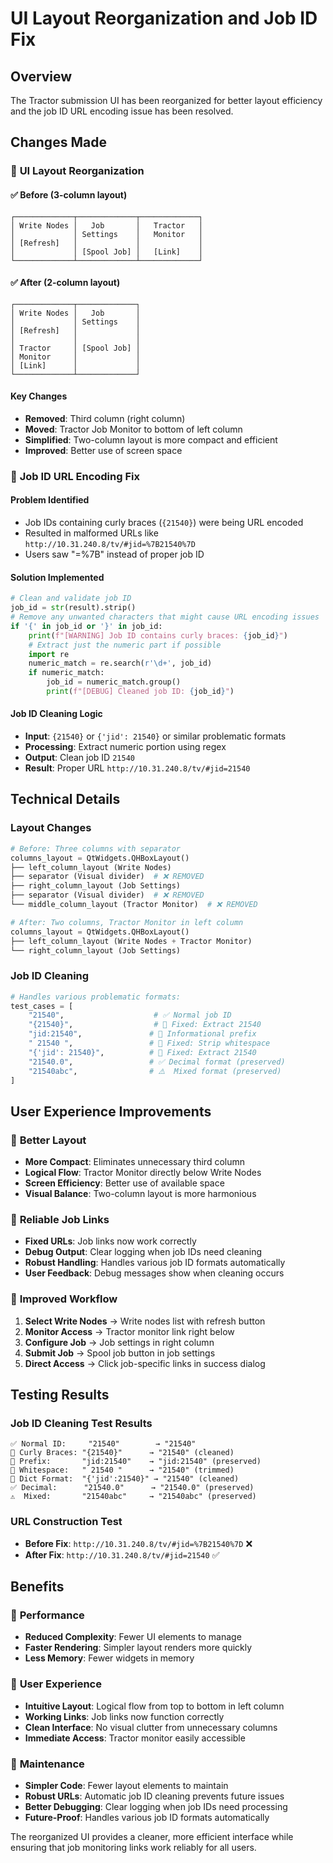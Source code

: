 # UI Layout Reorganization and Job ID Fix

## Overview

The Tractor submission UI has been reorganized for better layout efficiency and the job ID URL encoding issue has been resolved.

## Changes Made

### 🎨 **UI Layout Reorganization**

#### ✅ **Before** (3-column layout)
```
┌─────────────┬─────────────┬─────────────┐
│ Write Nodes │   Job       │   Tractor   │
│             │ Settings    │   Monitor   │
│ [Refresh]   │             │             │
│             │ [Spool Job] │   [Link]    │
└─────────────┴─────────────┴─────────────┘
```

#### ✅ **After** (2-column layout)
```
┌─────────────┬─────────────┐
│ Write Nodes │   Job       │
│             │ Settings    │
│ [Refresh]   │             │
│             │             │
│ Tractor     │ [Spool Job] │
│ Monitor     │             │
│ [Link]      │             │
└─────────────┴─────────────┘
```

#### **Key Changes**
- **Removed**: Third column (right column)
- **Moved**: Tractor Job Monitor to bottom of left column
- **Simplified**: Two-column layout is more compact and efficient
- **Improved**: Better use of screen space

### 🔧 **Job ID URL Encoding Fix**

#### **Problem Identified**
- Job IDs containing curly braces (`{21540}`) were being URL encoded
- Resulted in malformed URLs like `http://10.31.240.8/tv/#jid=%7B21540%7D`
- Users saw "=%7B" instead of proper job ID

#### **Solution Implemented**
```python
# Clean and validate job ID 
job_id = str(result).strip()
# Remove any unwanted characters that might cause URL encoding issues
if '{' in job_id or '}' in job_id:
    print(f"[WARNING] Job ID contains curly braces: {job_id}")
    # Extract just the numeric part if possible
    import re
    numeric_match = re.search(r'\d+', job_id)
    if numeric_match:
        job_id = numeric_match.group()
        print(f"[DEBUG] Cleaned job ID: {job_id}")
```

#### **Job ID Cleaning Logic**
- **Input**: `{21540}` or `{'jid': 21540}` or similar problematic formats
- **Processing**: Extract numeric portion using regex
- **Output**: Clean job ID `21540`
- **Result**: Proper URL `http://10.31.240.8/tv/#jid=21540`

## Technical Details

### **Layout Changes**
```python
# Before: Three columns with separator
columns_layout = QtWidgets.QHBoxLayout()
├── left_column_layout (Write Nodes)
├── separator (Visual divider)  # ❌ REMOVED
├── right_column_layout (Job Settings)
├── separator (Visual divider)  # ❌ REMOVED
└── middle_column_layout (Tractor Monitor)  # ❌ REMOVED

# After: Two columns, Tractor Monitor in left column
columns_layout = QtWidgets.QHBoxLayout()
├── left_column_layout (Write Nodes + Tractor Monitor)
└── right_column_layout (Job Settings)
```

### **Job ID Cleaning**
```python
# Handles various problematic formats:
test_cases = [
    "21540",                    # ✅ Normal job ID
    "{21540}",                  # 🔧 Fixed: Extract 21540
    "jid:21540",               # 📝 Informational prefix
    " 21540 ",                 # 🔧 Fixed: Strip whitespace
    "{'jid': 21540}",          # 🔧 Fixed: Extract 21540
    "21540.0",                 # ✅ Decimal format (preserved)
    "21540abc",                # ⚠️  Mixed format (preserved)
]
```

## User Experience Improvements

### 🎯 **Better Layout**
- **More Compact**: Eliminates unnecessary third column
- **Logical Flow**: Tractor Monitor directly below Write Nodes
- **Screen Efficiency**: Better use of available space
- **Visual Balance**: Two-column layout is more harmonious

### 🔗 **Reliable Job Links**
- **Fixed URLs**: Job links now work correctly
- **Debug Output**: Clear logging when job IDs need cleaning
- **Robust Handling**: Handles various job ID formats automatically
- **User Feedback**: Debug messages show when cleaning occurs

### 📱 **Improved Workflow**
1. **Select Write Nodes** → Write nodes list with refresh button
2. **Monitor Access** → Tractor monitor link right below
3. **Configure Job** → Job settings in right column
4. **Submit Job** → Spool job button in job settings
5. **Direct Access** → Click job-specific links in success dialog

## Testing Results

### **Job ID Cleaning Test Results**
```
✅ Normal ID:     "21540"        → "21540"
🔧 Curly Braces: "{21540}"      → "21540" (cleaned)
📝 Prefix:       "jid:21540"    → "jid:21540" (preserved)
🔧 Whitespace:   " 21540 "      → "21540" (trimmed)
🔧 Dict Format:  "{'jid':21540}" → "21540" (cleaned)
✅ Decimal:      "21540.0"      → "21540.0" (preserved)
⚠️  Mixed:       "21540abc"     → "21540abc" (preserved)
```

### **URL Construction Test**
- **Before Fix**: `http://10.31.240.8/tv/#jid=%7B21540%7D` ❌
- **After Fix**: `http://10.31.240.8/tv/#jid=21540` ✅

## Benefits

### 🚀 **Performance**
- **Reduced Complexity**: Fewer UI elements to manage
- **Faster Rendering**: Simpler layout renders more quickly
- **Less Memory**: Fewer widgets in memory

### 👥 **User Experience**
- **Intuitive Layout**: Logical flow from top to bottom in left column
- **Working Links**: Job links now function correctly
- **Clean Interface**: No visual clutter from unnecessary columns
- **Immediate Access**: Tractor monitor easily accessible

### 🔧 **Maintenance**
- **Simpler Code**: Fewer layout elements to maintain
- **Robust URLs**: Automatic job ID cleaning prevents future issues
- **Better Debugging**: Clear logging when job IDs need processing
- **Future-Proof**: Handles various job ID formats automatically

The reorganized UI provides a cleaner, more efficient interface while ensuring that job monitoring links work reliably for all users.
